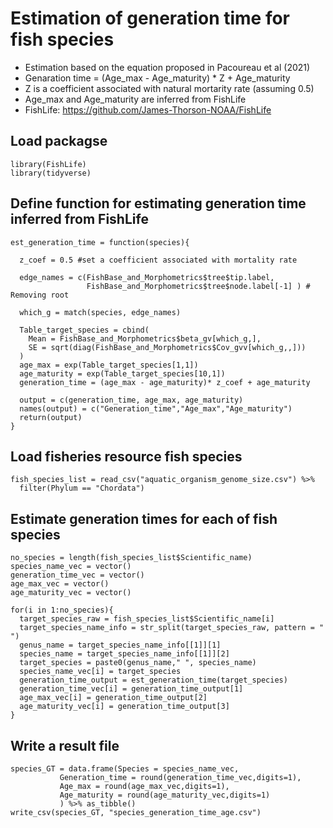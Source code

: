 # Estimation of generation time for fish species

-   Estimation based on the equation proposed in Pacoureau et al (2021)
-   Genaration time = (Age\_max - Age\_maturity) \* Z + Age\_maturity
-   Z is a coefficient associated with natural mortarity rate (assuming
    0.5)
-   Age\_max and Age\_maturity are inferred from FishLife
-   FishLife: <https://github.com/James-Thorson-NOAA/FishLife>

## Load packagse

    library(FishLife)
    library(tidyverse)

## Define function for estimating generation time inferred from FishLife

    est_generation_time = function(species){
      
      z_coef = 0.5 #set a coefficient associated with mortality rate
      
      edge_names = c(FishBase_and_Morphometrics$tree$tip.label, 
                     FishBase_and_Morphometrics$tree$node.label[-1] ) # Removing root

      which_g = match(species, edge_names)
      
      Table_target_species = cbind(
        Mean = FishBase_and_Morphometrics$beta_gv[which_g,],
        SE = sqrt(diag(FishBase_and_Morphometrics$Cov_gvv[which_g,,]))
      )
      age_max = exp(Table_target_species[1,1])
      age_maturity = exp(Table_target_species[10,1])
      generation_time = (age_max - age_maturity)* z_coef + age_maturity

      output = c(generation_time, age_max, age_maturity)
      names(output) = c("Generation_time","Age_max","Age_maturity")
      return(output)
    }

## Load fisheries resource fish species

    fish_species_list = read_csv("aquatic_organism_genome_size.csv") %>%
      filter(Phylum == "Chordata")

## Estimate generation times for each of fish species

    no_species = length(fish_species_list$Scientific_name)
    species_name_vec = vector()
    generation_time_vec = vector()
    age_max_vec = vector()
    age_maturity_vec = vector()

    for(i in 1:no_species){
      target_species_raw = fish_species_list$Scientific_name[i]
      target_species_name_info = str_split(target_species_raw, pattern = " ")
      genus_name = target_species_name_info[[1]][1]
      species_name = target_species_name_info[[1]][2]
      target_species = paste0(genus_name," ", species_name)
      species_name_vec[i] = target_species 
      generation_time_output = est_generation_time(target_species)
      generation_time_vec[i] = generation_time_output[1]
      age_max_vec[i] = generation_time_output[2]
      age_maturity_vec[i] = generation_time_output[3]
    }

## Write a result file

    species_GT = data.frame(Species = species_name_vec,
               Generation_time = round(generation_time_vec,digits=1),
               Age_max = round(age_max_vec,digits=1),
               Age_maturity = round(age_maturity_vec,digits=1)
               ) %>% as_tibble()
    write_csv(species_GT, "species_generation_time_age.csv")
